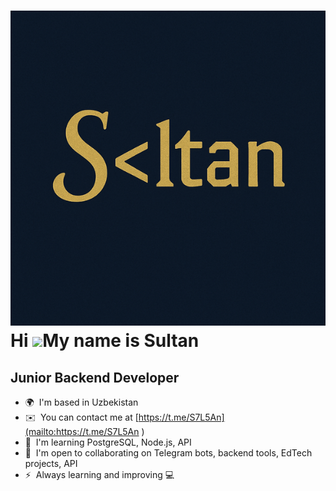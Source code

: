 [![Header](https://github.com/TheSultann/TheSultann/blob/main/assets/TheSultan.png)](https://t.me/S7L5An)
Hi ![](https://user-images.githubusercontent.com/18350557/176309783-0785949b-9127-417c-8b55-ab5a4333674e.gif)My name is Sultan
==============================================================================================================================

Junior Backend Developer
------------------------

* 🌍  I'm based in Uzbekistan
* ✉️  You can contact me at [https://t.me/S7L5An](mailto:https://t.me/S7L5An )
* 🧠  I'm learning PostgreSQL, Node.js, API
* 🤝  I'm open to collaborating on Telegram bots, backend tools, EdTech projects, API
* ⚡  Always learning and improving 💻